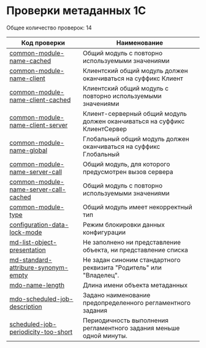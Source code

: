 # Проверки метаданных 1С


Общее количество проверок: 14

| Код проверки | Наименование |
|--------------|--------------|
| [common-module-name-cached](../../bundles/com.e1c.v8codestyle.md/markdown/ru/common-module-name-cached.md) | Общий модуль с повторно используемыми значениями |
| [common-module-name-client](../../bundles/com.e1c.v8codestyle.md/markdown/ru/common-module-name-client.md) | Клиентский общий модуль должен оканчиваться на суффикс Клиент |
| [common-module-name-client-cached](../../bundles/com.e1c.v8codestyle.md/markdown/ru/common-module-name-client-cached.md) | Клиентский общий модуль с повторно используемыми значениями |
| [common-module-name-client-server](../../bundles/com.e1c.v8codestyle.md/markdown/ru/common-module-name-client-server.md) | Клиент-серверный общий модуль должен оканчиваться на суффикс КлиентСервер |
| [common-module-name-global](../../bundles/com.e1c.v8codestyle.md/markdown/ru/common-module-name-global.md) | Глобальный общий модуль должен оканчиваться на суффикс Глобальный |
| [common-module-name-server-call](../../bundles/com.e1c.v8codestyle.md/markdown/ru/common-module-name-server-call.md) | Общий модуль, для которого предусмотрен вызов сервера |
| [common-module-name-server-call-cached](../../bundles/com.e1c.v8codestyle.md/markdown/ru/common-module-name-server-call-cached.md) | Общий модуль с повторно используемыми значениями |
| [common-module-type](../../bundles/com.e1c.v8codestyle.md/markdown/ru/common-module-type.md) | Общий модуль имеет некорректный тип |
| [configuration-data-lock-mode](../../bundles/com.e1c.v8codestyle.md/markdown/ru/configuration-data-lock-mode.md) | Режим блокировки данных конфигурации |
| [md-list-object-presentation](../../bundles/com.e1c.v8codestyle.md/markdown/ru/md-list-object-presentation.md) | Не заполнено ни представление объекта, ни представление списка |
| [md-standard-attribure-synonym-empty](../../bundles/com.e1c.v8codestyle.md/markdown/ru/md-standard-attribure-synonym-empty.md) | Не задан синоним стандартного реквизита "Родитель" или "Владелец". |
| [mdo-name-length](../../bundles/com.e1c.v8codestyle.md/markdown/ru/mdo-name-length.md) | Длина имени объекта метаданных |
| [mdo-scheduled-job-description](../../bundles/com.e1c.v8codestyle.md/markdown/ru/mdo-scheduled-job-description.md) | Задано наименование предопределенного регламентного задания |
| [scheduled-job-periodicity-too-short](../../bundles/com.e1c.v8codestyle.md/markdown/ru/scheduled-job-periodicity-too-short.md) | Периодичность выполнения регламентного задания меньше одной минуты. |
